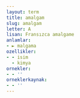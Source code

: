 ```yaml
---
layout: term
title: amalgam
slug: amalgam
letter: A
lisan: Fransızca amalgame
anlamlar:
- ► malgama
ozellikler:
- - isim
  - kimya
ornekler:
- - ''
orneklerkaynak:
- - ''
---
```

